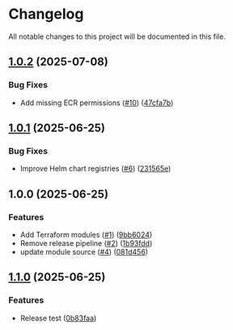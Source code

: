# Changelog

All notable changes to this project will be documented in this file.

## [1.0.2](https://github.com/zesty-co/terraform-kompass-compute/compare/v1.0.1...v1.0.2) (2025-07-08)


### Bug Fixes

* Add missing ECR permissions ([#10](https://github.com/zesty-co/terraform-kompass-compute/issues/10)) ([47cfa7b](https://github.com/zesty-co/terraform-kompass-compute/commit/47cfa7b4828d65ec0053f7f466f995843fe10e91))

## [1.0.1](https://github.com/zesty-co/terraform-kompass-compute/compare/v1.0.0...v1.0.1) (2025-06-25)


### Bug Fixes

* Improve Helm chart registries ([#6](https://github.com/zesty-co/terraform-kompass-compute/issues/6)) ([231565e](https://github.com/zesty-co/terraform-kompass-compute/commit/231565eebbbe77269ebe4f9695b5daea0ccc95ae))

## 1.0.0 (2025-06-25)


### Features

* Add Terraform modules ([#1](https://github.com/zesty-co/terraform-kompass-compute/issues/1)) ([9bb6024](https://github.com/zesty-co/terraform-kompass-compute/commit/9bb60244a1bb88b007f9fa32548ab8daaa0ee65c))
* Remove release pipeline ([#2](https://github.com/zesty-co/terraform-kompass-compute/issues/2)) ([1b93fdd](https://github.com/zesty-co/terraform-kompass-compute/commit/1b93fdd05deabe8a0f132b6a44080d7f3c4ef417))
* update module source ([#4](https://github.com/zesty-co/terraform-kompass-compute/issues/4)) ([081d456](https://github.com/zesty-co/terraform-kompass-compute/commit/081d456618d7aee02d17951b6b4f442695cf6847))

## [1.1.0](https://github.com/zesty-co/terraform-kompass-compute/compare/v1.0.0...v1.1.0) (2025-06-25)


### Features

* Release test ([0b83faa](https://github.com/zesty-co/terraform-kompass-compute/commit/0b83faa4f8337d83d4fd034e84b477001dabe7d9))
